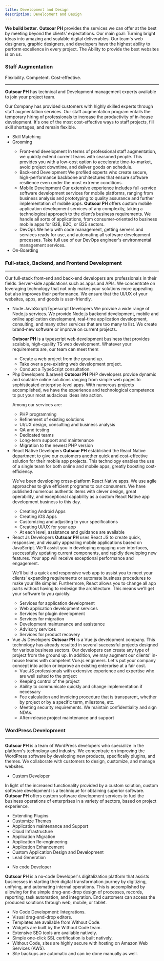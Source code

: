 ```yaml
---
title: Development and Design
description: Development and Design
---
```


<segment class="mt-12 mb-24">
    <strong class="underline">We build better</strong>. 
    <strong>Outsoar PH</strong> provides the services we can offer at the best by meeting beyond the clients’ expectations. Our main goal: Turning bright ideas into amazing and scalable digital deliverables. Our team's web designers, graphic designers, and developers have the highest ability to perform excellence in every project. The Ability to provide the best websites is on us.
</segment>

<segment class="leading-3">
    <h3>Staff Augmentation</h3>
    <span class="block mt-2 ml-2 italic tracking-wide">Flexibility. Competent. Cost-effective.</span>
    <hr>
</segment>

<segment>
    <p><strong>Outsoar PH</strong> has technical and Development management experts available to join your project team.</p>
    <p>
        Our Company has provided customers with highly skilled experts through staff augmentation services. Our staff augmentation program entails the temporary hiring of professionals to increase the productivity of in-house development. It's one of the most cost-effective ways to staff projects, fill skill shortages, and remain flexible.
    </p>
</segment>

<segment>
    <ul>
        <li class="font-bold tracking-wide">Skill Matching</li>
        <li class="font-bold tracking-wide">Grooming</li>
        <ul class="ml-8">
            <li>
                <span class="block italic"> Front-end development</span>
                <span>In terms of professional staff augmentation, we quickly extend current teams with seasoned people. This provides you with a low-cost option to accelerate time-to-market, avoid project downtime, and deliver goods on schedule.</span>
            </li>
            <li>
                <span class="block italic"> Back-end Development</span>
                <span>We profiled experts who create secure, high-performance backbone architectures that ensure software resilience even under the most extreme conditions.</span>
            </li>
            <li>
                <span class="block italic"> Mobile Development</span>
                <span>Our extensive experience includes full-service software development services for mobile platforms, ranging from business analysis and prototyping to quality assurance and further implementation of mobile apps. <strong>Outsoar PH</strong> offers custom mobile application development services of any complexity, taking a technological approach to the client’s business requirements. We handle all sorts of applications, from consumer-oriented to business mobile apps for B2B, B2C, or B2E sectors.</span>
            </li>
            <li>
                <span class="block italic"> DevOps</span>
                <span>We help with code management, getting servers and services ready for use, and automating all software development processes. Take full use of our DevOps engineer's environmental management services.</span>
            </li>
        </ul>
        <li class="font-bold tracking-wide">On-Boarding</li>
    </ul>
</segment>

### Full-stack, Backend, and Frontend Development

___

Our full-stack front-end and back-end developers are professionals in their fields.
Server-side applications such as apps and APIs.
We concentrate on leveraging technology that not only makes your solutions more 
appealing but also improves their performance. We ensure that the UI/UX of your 
websites, apps, and goods is user-friendly.

<ul>
    <li>
        <span class="block font-bold tracking-wide">Node JavaScript/Typescript Developers</span>
        <span>
            We provide a wide range of Node.js services. We provide Node.js backend development, mobile and online application development, real-time application development, consulting, and many other services that are too many to list. We create brand-new software or improve on current projects.
        </span>
        <p>
            <strong>Outsoar PH</strong> is a typescript web development business that provides scalable, high-quality TS web development. Whatever your requirements are, our team can meet them:
        </p>
        <ul class="ml-4">
            <li>Create a web project from the ground up.</li>
            <li>Take over a pre-existing web development project.</li>
            <li>Conduct a TypeScript consultation.</li>
        </ul>
    </li>
    <li>
        <span class="block font-bold tracking-wide">Php Developers (Laravel)</span>
        <span>
            <strong>Outsoar PH</strong> PHP developers provide dynamic and scalable online solutions ranging from simple web pages to sophisticated enterprise-level apps. With numerous projects accomplished, we have the experience and technological competence to put your most audacious ideas into action.
        </span>
        <p>Among our services are:</p>
        <ul class="ml-4">
            <li>PHP programming</li>
            <li>Refinement of existing solutions</li>
            <li>UI/UX design, consulting and business analysis</li>
            <li>QA and testing</li>
            <li>Dedicated teams</li>
            <li>Long-term support and maintenance</li>
            <li>Migration to the newest PHP version</li>
        </ul>
    </li>
    <li>
        <span class="block font-bold tracking-wide">React Native Developers</span>
        <span>
            <strong>Outsoar PH</strong> established the React Native department to give our customers another quick and cost-effective solution for their mobile app projects. This technology enables the use of a single team for both online and mobile apps, greatly boosting cost-efficiency.
        </span>
        <p>
            We've been developing cross-platform React Native apps. We use agile approaches to give efficient programs to our consumers. We have published numerous authentic items with clever design, great operability, and exceptional capability as a custom React Native app development business to this day.
        </p>
        <ul class="ml-4">
            <li>Creating Android Apps</li>
            <li>Creating iOS Apps</li>
            <li>Customizing and adjusting to your specifications</li>
            <li>Creating UI/UX for your app</li>
            <li>At each level, assistance and guidance are available</li>
        </ul>
    </li>
    <li>
        <span class="block font-bold tracking-wide">React Js Developers</span>
        <span>
            <strong>Outsoar PH</strong> uses React JS to create quick, responsive, and visually appealing mobile applications based on JavaScript. We'll assist you in developing engaging user interfaces, successfully updating current components, and rapidly developing new features. Your app will receive exceptional performance and engagement.
        </span>
        <p>
            We'll build a quick and responsive web app to assist you to meet your clients' expanding requirements or automate business procedures to make your life simpler. Furthermore, React allows you to change all app parts without having to redesign the architecture. This means we'll get your software to you quickly.
        </p>
        <ul class="ml-4">
            <li>Services for application development</li>
            <li>Web application development services</li>
            <li>Services for plugin development</li>
            <li>Services for migration</li>
            <li>Development maintenance and assistance</li>
            <li>Advisory services</li>
            <li>Services for product recovery</li>
        </ul>
    </li>
    <li>
        <span class="block font-bold tracking-wide">Vue Js Developers</span>
        <span>
            <strong>Outsoar PH</strong> is a Vue.js development company. This technology has already resulted in several successful projects designed for various business sectors. Our developers can create any type of project from the ground up. In addition, we may augment our clients' in-house teams with competent Vue.js engineers. Let's put your company concept into action or improve an existing enterprise at a fair cost.
        </span>
        <ul class="ml-4">
            <li>Vue.JS professionals with extensive experience and expertise who are well suited to the project</li>
            <li>Keeping control of the project</li>
            <li>Ability to communicate quickly and change implementation if necessary</li>
            <li>Fee calculation and invoicing procedure that is transparent, whether by project or by a specific term, milestone, etc.</li>
            <li>Meeting security requirements. We maintain confidentiality and sign NDAs.</li>
            <li>After-release project maintenance and support</li>
        </ul>
    </li>
</ul>


### WordPress Development

___

**Outsoar PH** is a team of WordPress developers who specialize in the platform's 
technology and industry. We concentrate on improving the WordPress software by
developing new products, specifically plugins, and themes. We collaborate with 
customers to design, customize, and manage websites.

<segment>
    <ul class="uppercase">
        <li>Custom Developer</li>
    </ul>
    <p class="ml-6">
        In light of the increased functionality provided by a custom solution, custom software development is a technique for obtaining superior software. <strong>Outsoar PH</strong> offers custom software development services to fuel the business operations of enterprises in a variety of sectors, based on project experience.
    </p>
    <ul class="ml-6">
        <li>Extending Plugins</li>
        <li>Customize Themes</li>
        <li>Application maintenance and Support</li>
        <li>Cloud Infrastructure</li>
        <li>Application Migration</li>
        <li>Application Re-engineering </li>
        <li>Application Enhancement </li>
        <li>Custom Application Design and Development</li>
        <li>Lead Generation</li>
    </ul>
</segment>

<segment>
    <ul class="uppercase">
        <li>No code Developer</li>
    </ul>
    <p class="ml-6">
        <strong>Outsoar PH</strong> is a no-code Developer's digitalization platform that assists businesses in starting their digital transformation journey by digitizing, unifying, and automating internal operations. This is accomplished by allowing for the simple drag-and-drop design of processes, records, reporting, task automation, and integration. End customers can access the produced solutions through web, mobile, or tablet.
    </p>
    <ul class="ml-6">
        <li>No Code Development: Integrations.</li>
        <li>Visual drag-and-drop editors.</li>
        <li>Templates are available from Without Code.</li>
        <li>Widgets are built by the Without Code team.</li>
        <li>Extensive SEO tools are available natively.</li>
        <li>Simple one-click SSL certification is built natively.</li>
        <li>Without Code, sites are highly secure with hosting on Amazon Web Services (AWS).</li>
        <li>Site backups are automatic and can be done manually as well.</li>
    </ul>
</segment>